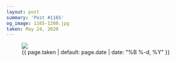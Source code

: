 ```yaml
---
layout: post
summary: 'Post #1165'
og_image: 1165-1280.jpg
taken: May 24, 2020
---
```


<figure class="post">
<img sizes="(min-width: 700px) 50vw, calc(100vw - 2rem)" src="{{ site.assets_url }}/1165-640.jpg" srcset="{{ site.assets_url }}/1165-320.jpg 320w, {{ site.assets_url }}/1165-640.jpg 640w, {{ site.assets_url }}/1165-960.jpg 960w, {{ site.assets_url }}/1165-1280.jpg 1280w"/>
<figcaption>
<time>{{ page.taken | default: page.date | date: "%B %-d, %Y" }}</time>
</figcaption>
</figure>
